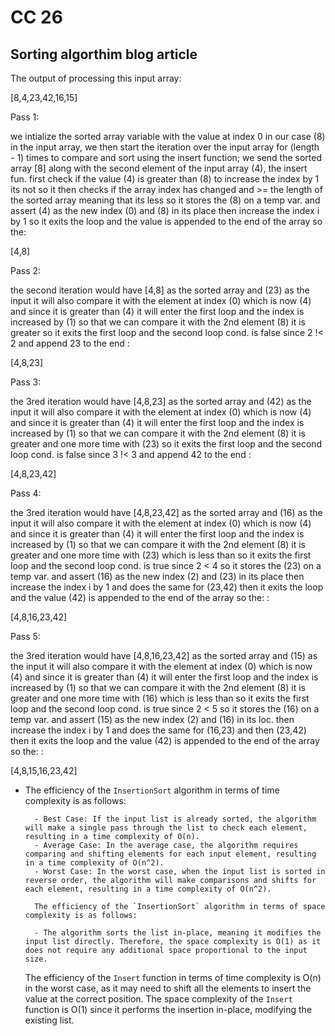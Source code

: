 # CC 26

## Sorting algorthim blog article

The output of processing this input array:

[8,4,23,42,16,15]

Pass 1:

we intialize the sorted array variable with the value at index 0 in our case (8) in the input array,
we then start the iteration over the input array for (length - 1) times to compare and sort using the insert function; we send the sorted array [8] along with the second element of the input array (4), the insert fun. first check if the value (4) is greater than (8) to increase the index by 1 its not so it then checks if the array index has changed and >= the length of the sorted array meaning that its less so
it stores the (8) on a temp var. and assert (4) as the new index (0) and (8) in its place then increase the index i by 1 so it exits the loop and the value is appended to the end of the array so the:

[4,8]

Pass 2:

the second iteration would have [4,8] as the sorted array and (23) as the input it will also compare it with the element at index (0) which is now (4) and since it is greater than (4) it will enter the first loop and the index is increased by (1) so that we can compare it with the 2nd element (8) it is greater so it exits the first loop and the second loop cond. is false since 2 !< 2 and append 23 to the end :

[4,8,23]

Pass 3:

the 3red iteration would have [4,8,23] as the sorted array and (42) as the input it will also compare it with the element at index (0) which is now (4) and since it is greater than (4) it will enter the first loop and the index is increased by (1) so that we can compare it with the 2nd element (8) it is greater and one more time with (23) so it exits the first loop and the second loop cond. is false since 3 !< 3 and append 42 to the end :

[4,8,23,42]

Pass 4:

the 3red iteration would have [4,8,23,42] as the sorted array and (16) as the input it will also compare it with the element at index (0) which is now (4) and since it is greater than (4) it will enter the first loop and the index is increased by (1) so that we can compare it with the 2nd element (8) it is greater and one more time with (23) which is less than so it exits the first loop and the second loop cond. is true since 2 < 4 so it stores the (23) on a temp var. and assert (16) as the new index (2) and (23) in its place then increase the index i by 1 and does the same for (23,42) then it exits the loop and the value (42) is appended to the end of the array so the:
 :

[4,8,16,23,42]

Pass 5:

the 3red iteration would have [4,8,16,23,42] as the sorted array and (15) as the input it will also compare it with the element at index (0) which is now (4) and since it is greater than (4) it will enter the first loop and the index is increased by (1) so that we can compare it with the 2nd element (8) it is greater and one more time with (16) which is less than so it exits the first loop and the second loop cond. is true since 2 < 5 so it stores the (16) on a temp var. and assert (15) as the new index (2) and (16) in its loc. then increase the index i by 1 and does the same for (16,23) and then (23,42) then it exits the loop and the value (42) is appended to the end of the array so the:
 :

[4,8,15,16,23,42]

- The efficiency of the `InsertionSort` algorithm in terms of time complexity is as follows:

        - Best Case: If the input list is already sorted, the algorithm will make a single pass through the list to check each element, resulting in a time complexity of O(n).
        - Average Case: In the average case, the algorithm requires comparing and shifting elements for each input element, resulting in a time complexity of O(n^2).
        - Worst Case: In the worst case, when the input list is sorted in reverse order, the algorithm will make comparisons and shifts for each element, resulting in a time complexity of O(n^2).

        The efficiency of the `InsertionSort` algorithm in terms of space complexity is as follows:

        - The algorithm sorts the list in-place, meaning it modifies the input list directly. Therefore, the space complexity is O(1) as it does not require any additional space proportional to the input size.

    The efficiency of the `Insert` function in terms of time complexity is O(n) in the worst case, as it may need to shift all the elements to insert the value at the correct position. The space complexity of the `Insert` function is O(1) since it performs the insertion in-place, modifying the existing list.
